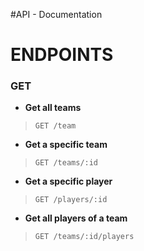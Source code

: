 #API - Documentation

# ENDPOINTS

### **GET**
* **Get all teams**        
>`GET /team`

- **Get a specific team**    
>`GET /teams/:id` 

- **Get a specific player**     
>`GET /players/:id`

- **Get all players of a team**     
> `GET /teams/:id/players`

